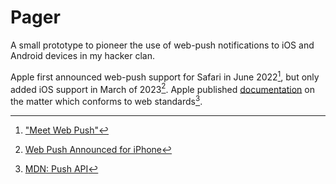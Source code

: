 # Pager

A small prototype to pioneer the use of web-push notifications to iOS and Android devices in my hacker clan.

Apple first announced web-push support for Safari in June 2022[^1], but only added iOS support in March of 2023[^2]. Apple published 
[documentation](https://developer.apple.com/documentation/usernotifications/sending_web_push_notifications_in_web_apps_safari_and_other_browsers)
on the matter which conforms to web standards[^3].

[^1]: ["Meet Web Push"](https://webkit.org/blog/12945/meet-web-push/)

[^2]: [Web Push Announced for iPhone](https://www.computerworld.com/article/3691899/what-is-web-push-for-web-apps-on-iphone-and-ipad.html)

[^3]: [MDN: Push API](https://developer.mozilla.org/en-US/docs/Web/API/Push_API)
